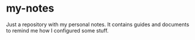 # my-notes

Just a repository with my personal notes. It contains guides and documents to remind me how I configured
some stuff.
